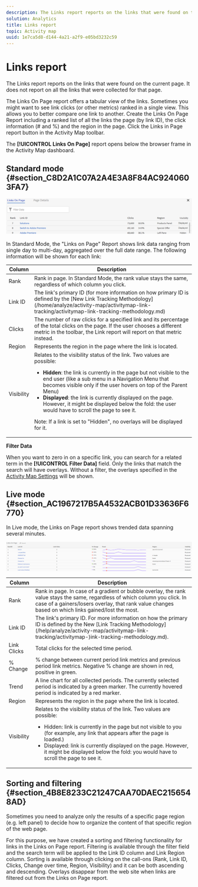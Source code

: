 ```yaml
---
description: The Links report reports on the links that were found on the current page. It does not report on all the links that were collected for that page.
solution: Analytics
title: Links report
topic: Activity map
uuid: 1e7ca5d8-d144-4a21-a2f9-e05bd3232c59
---
```


# Links report

The Links report reports on the links that were found on the current page. It does not report on all the links that were collected for that page.

The Links On Page report offers a tabular view of the links. Sometimes you might want to see link clicks (or other metrics) ranked in a single view. This allows you to better compare one link to another. Create the Links On Page Report including a ranked list of all the links the page (by link ID), the click information (# and %) and the region in the page. Click the Links in Page report button in the Activity Map toolbar.

The **[!UICONTROL Links On Page]** report opens below the browser frame in the Activity Map dashboard.

## Standard mode {#section_C8D2A1C07A2A4E3A8F84AC9240603FA7}

![](assets/links_in_page.png)

In Standard Mode, the "Links on Page" Report shows link data ranging from single day to multi-day, aggregated over the full date range. The following information will be shown for each link:

<table id="table_3DE41B2CFA644B70AF802A3123CE51D9"> 
 <thead> 
  <tr> 
   <th colname="col1" class="entry"> Column </th> 
   <th colname="col2" class="entry"> Description </th> 
  </tr> 
 </thead>
 <tbody> 
  <tr> 
   <td colname="col1"> Rank </td> 
   <td colname="col2"> Rank in page. In Standard Mode, the rank value stays the same, regardless of which column you click. </td> 
  </tr> 
  <tr> 
   <td colname="col1"> Link ID </td> 
   <td colname="col2">The link's primary ID (for more information on how primary ID is defined by the [New Link Tracking Methodology] (/home/analyze/activity-map/activitymap-link-tracking/activitymap-link-tracking-methodology.md) </td> 
  </tr> 
  <tr> 
   <td colname="col1"> Clicks </td> 
   <td colname="col2"> The number of raw clicks for a specified link and its percentage of the total clicks on the page. If the user chooses a different metric in the toolbar, the Link report will report on that metric instead. </td> 
  </tr> 
  <tr> 
   <td colname="col1"> Region </td> 
   <td colname="col2"> Represents the region in the page where the link is located. </td> 
  </tr> 
  <tr> 
   <td colname="col1"> Visibility </td> 
   <td colname="col2">Relates to the visibility status of the link. Two values are possible: 
    <ul id="ul_BABCC0F64145407C9D439150A6898E6D">
     <li id="li_9AF0479BDCEB4A44A37292FAABFA83A5"><b>Hidden</b>: the link is currently in the page but not visible to the end user (like a sub menu in a Navigation Menu that becomes visible only if the user hovers on top of the Parent Menu) </li>
     <li id="li_C6FA4EC27EDD4341AB9821E2B4BC9E60"><b>Displayed</b>: the link is currently displayed on the page. However, it might be displayed below the fold: the user would have to scroll the page to see it. </li>
    </ul><p>Note:  If a link is set to "Hidden", no overlays will be displayed for it. </p></td> 
  </tr> 
 </tbody> 
</table>

**Filter Data**

When you want to zero in on a specific link, you can search for a related term in the **[!UICONTROL Filter Data]** field. Only the links that match the search will have overlays. Without a filter, the overlays specified in the [Activity Map Settings](/help/analyze/activity-map/activitymap-overlay-settings.md) will be shown.

## Live mode {#section_AC1967217B5A4532ACB01D33636F6770}

In Live mode, the Links on Page report shows trended data spanning several minutes.

![](assets/links_on_page.png)

<table id="table_61D1FB0F02894055A1AB394DE4FE4742"> 
 <thead> 
  <tr> 
   <th colname="col1" class="entry"> Column </th> 
   <th colname="col2" class="entry"> Description </th> 
  </tr> 
 </thead>
 <tbody> 
  <tr> 
   <td colname="col1"> Rank </td> 
   <td colname="col2"> Rank in page. In case of a gradient or bubble overlay, the rank value stays the same, regardless of which column you click. In case of a gainers/losers overlay, that rank value changes based on which links gained/lost the most. </td> 
  </tr> 
  <tr> 
   <td colname="col1"> Link ID </td> 
   <td colname="col2">The link's primary ID. For more information on how the primary ID is defined by the New [Link Tracking Methodology] (/help/analyze/activity-map/activitymap-link-tracking/activitymap-)ink-tracking-methodology.md). </td> 
  </tr> 
  <tr> 
   <td colname="col1"> Link Clicks </td> 
   <td colname="col2"> Total clicks for the selected time period. </td> 
  </tr> 
  <tr> 
   <td colname="col1"> % Change </td> 
   <td colname="col2"> % change between current period link metrics and previous period link metrics. Negative % change are shown in red, positive in green. </td> 
  </tr> 
  <tr> 
   <td colname="col1"> Trend </td> 
   <td colname="col2"> A line chart for all collected periods. The currently selected period is indicated by a green marker. The currently hovered period is indicated by a red marker. </td> 
  </tr> 
  <tr> 
   <td colname="col1"> Region </td> 
   <td colname="col2"> Represents the region in the page where the link is located. </td> 
  </tr> 
  <tr> 
   <td colname="col1"> Visibility </td> 
   <td colname="col2">Relates to the visibility status of the link. Two values are possible: 
    <ul id="ul_B10C55ED4D3C4CF99506DC467E2E7CFB">
     <li id="li_EA646722A51041CC9E62C56DEF92C81F">Hidden: link is currently in the page but not visible to you (for example, any link that appears after the page is loaded.) </li>
     <li id="li_F9543614C2894003AC9984A7404E2785">Displayed: link is currently displayed on the page. However, it might be displayed below the fold: you would have to scroll the page to see it. </li>
    </ul></td> 
  </tr> 
 </tbody> 
</table>

## Sorting and filtering {#section_4B8E8233C21247CAA70DAEC2156548AD}

Sometimes you need to analyze only the results of a specific page region (e.g. left panel) to decide how to organize the content of that specific region of the web page.

For this purpose, we have created a sorting and filtering functionality for links in the Links on Page report. Filtering is available through the filter field and the search term will be applied to the Link ID column and Link Region column. Sorting is available through clicking on the call-ons (Rank, Link ID, Clicks, Change over time, Region, Visibility) and it can be both ascending and descending. Overlays disappear from the web site when links are filtered out from the Links on Page report.
